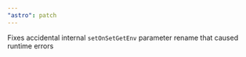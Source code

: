 ```yaml
---
"astro": patch
---
```


Fixes accidental internal `setOnSetGetEnv` parameter rename that caused runtime errors
